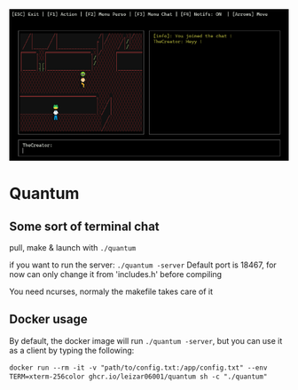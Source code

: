 
<img src="https://github.com/Leizar06001/Quantum/blob/a6bbbd634c4e3ea9151a29a9b7f005ea2fc8b0f6/Quantum.png" width="700"/>

# Quantum

## Some sort of terminal chat

pull, make & launch with `./quantum`

if you want to run the server: `./quantum -server`
Default port is 18467, for now can only change it from 'includes.h' before compiling

You need ncurses, normaly the makefile takes care of it

## Docker usage

By default, the docker image will run `./quantum -server`, 
but you can use it as a client by typing the following:
```
docker run --rm -it -v "path/to/config.txt:/app/config.txt" --env TERM=xterm-256color ghcr.io/leizar06001/quantum sh -c "./quantum"
```

